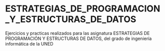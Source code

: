 # ESTRATEGIAS_DE_PROGRAMACION_Y_ESTRUCTURAS_DE_DATOS
Ejercicios y practicas realizados para las asignatura ESTRATEGIAS DE PROGRAMACIÓN Y ESTRUCTURAS DE DATOS, del grado de ingeniería informática de la UNED
